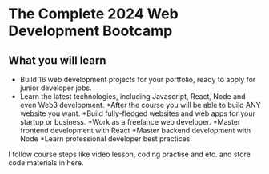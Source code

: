 # The Complete 2024 Web Development Bootcamp
## What you will learn
* Build 16 web development projects for your portfolio, ready to apply for junior developer jobs.
* Learn the latest technologies, including Javascript, React, Node and even Web3 development.
*After the course you will be able to build ANY website you want.
*Build fully-fledged websites and web apps for your startup or business.
*Work as a freelance web developer.
*Master frontend development with React
*Master backend development with Node
*Learn professional developer best practices.


I follow course steps like video lesson, coding practise and etc. and store code materials in here.
